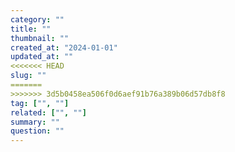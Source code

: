 ```yaml
---
category: ""
title: ""
thumbnail: ""
created_at: "2024-01-01"
updated_at: ""
<<<<<<< HEAD
slug: ""
=======
>>>>>>> 3d5b0458ea506f0d6aef91b76a389b06d57db8f8
tag: ["", ""]
related: ["", ""]
summary: ""
question: ""
---
```

